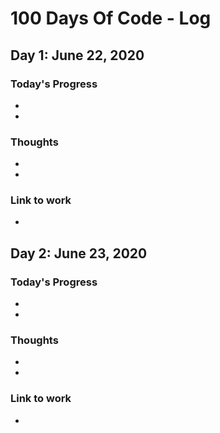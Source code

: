 # 100 Days Of Code - Log

## Day 1: June 22, 2020

### Today's Progress

* 
* 

### Thoughts

* 
* 

### Link to work

* 

## Day 2: June 23, 2020

### Today's Progress

* 
* 

### Thoughts

* 
* 

### Link to work

* 
